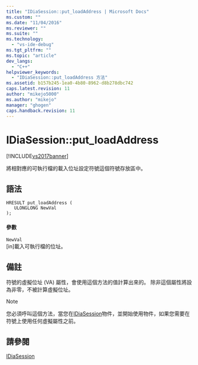 ```yaml
---
title: "IDiaSession::put_loadAddress | Microsoft Docs"
ms.custom: ""
ms.date: "11/04/2016"
ms.reviewer: ""
ms.suite: ""
ms.technology: 
  - "vs-ide-debug"
ms.tgt_pltfrm: ""
ms.topic: "article"
dev_langs: 
  - "C++"
helpviewer_keywords: 
  - "IDiaSession::put_loadAddress 方法"
ms.assetid: b157b245-1ea0-4b80-8962-d8b278dbc742
caps.latest.revision: 11
author: "mikejo5000"
ms.author: "mikejo"
manager: "ghogen"
caps.handback.revision: 11
---
```

# IDiaSession::put_loadAddress
[!INCLUDE[vs2017banner](../../code-quality/includes/vs2017banner.md)]

將相對應的可執行檔的載入位址設定符號這個符號存放區中。  
  
## 語法  
  
```cpp#  
HRESULT put_loadAddress (   
   ULONGLONG NewVal  
);  
```  
  
#### 參數  
 `NewVal`  
 \[in\]載入可執行檔的位址。  
  
## 備註  
 符號的虛擬位址 \(VA\) 屬性，會使用這個方法的值計算出來的。  除非這個屬性將設為非零，不被計算虛擬位址。  
  
> [!NOTE]
>  您必須呼叫這個方法，當您在[IDiaSession](../../debugger/debug-interface-access/idiasession.md)物件，並開始使用物件，如果您需要在符號上使用任何虛擬屬性之前。  
  
## 請參閱  
 [IDiaSession](../../debugger/debug-interface-access/idiasession.md)